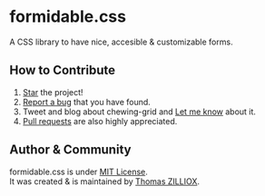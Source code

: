 formidable.css
======

A CSS library to have nice, accesible & customizable forms.


How to Contribute
--------

1. [Star](https://github.com/tzi/formidable.css/stargazers) the project!
2. [Report a bug](https://github.com/tzi/formidable.css/issues/new) that you have found.
3. Tweet and blog about chewing-grid and [Let me know](https://twitter.com/iamtzi) about it.
4. [Pull requests](https://github.com/tzi/chewing-grid/blob/master/CONTRIBUTING.md) are also highly appreciated.


Author & Community
--------

formidable.css is under [MIT License](http://tzi.mit-license.org/).<br>
It was created & is maintained by [Thomas ZILLIOX](http://tzi.fr).